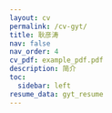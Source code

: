```yaml
---
layout: cv
permalink: /cv-gyt/
title: 耿彦涛
nav: false
nav_order: 4
cv_pdf: example_pdf.pdf
description: 简介
toc:
  sidebar: left
resume_data: gyt_resume
---
```


